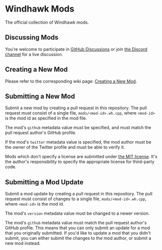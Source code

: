 # Windhawk Mods

The official collection of Windhawk mods.

## Discussing Mods

You're welcome to participate in [GitHub Discussions](https://github.com/ramensoftware/windhawk-mods/discussions) or join [the Discord channel](https://discord.gg/WZgXScMud7) for a live discussion.

## Creating a New Mod

Please refer to the corresponding wiki page: [Creating a New Mod](https://github.com/ramensoftware/windhawk/wiki/creating-a-new-mod).

## Submitting a New Mod

Submit a new mod by creating a pull request in this repository. The pull request must consist of a single file, `mods/<mod-id>.wh.cpp`, where `<mod-id>` is the mod id as specified in the mod file.

The mod's `github` metadata value must be specified, and must match the pull request author's GitHub profile.

If the mod's `twitter` metadata value is specified, the mod author must be the owner of the Twitter profile and must be able to verify it.

Mods which don't specify a license are submitted under [the MIT license](https://opensource.org/licenses/MIT). It's the author's responsibility to specify the appropriate license for third-party code.

## Submitting a Mod Update

Submit a mod update by creating a pull request in this repository. The pull request must consist of changes to a single file, `mods/<mod-id>.wh.cpp`, where `<mod-id>` is the mod id.

The mod's `version` metadata value must be changed to a newer version.

The mod's `github` metadata value must match the pull request author's GitHub profile. This means that you can only submit an update for a mod that you originally submitted. If you'd like to update a mod that you didn't submit, you can either submit the changes to the mod author, or submit a new mod instead.
